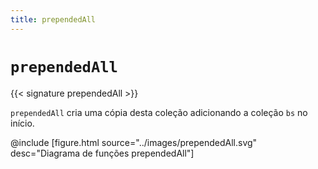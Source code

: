 ```yaml
---
title: prependedAll
---
```


# `prependedAll`

{{< signature prependedAll >}}

`prependedAll` cria uma cópia desta coleção adicionando a coleção `bs` no início.

@include [figure.html source="../images/prependedAll.svg" desc="Diagrama de funções prependedAll"]
